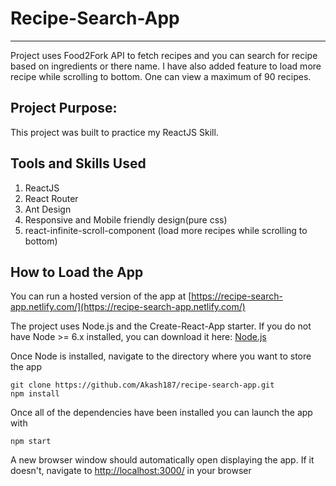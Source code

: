 # Recipe-Search-App
---
Project uses Food2Fork API to fetch recipes and you can search for recipe based on ingredients or there name. I have also added feature to load more recipe while scrolling to bottom. One can view a maximum of 90 recipes.

## Project Purpose:

This project was built to practice my ReactJS Skill.

## Tools and Skills Used
1. ReactJS
2. React Router
3. Ant Design
4. Responsive and Mobile friendly design(pure css)
5. react-infinite-scroll-component (load more recipes while scrolling to bottom)

## How to Load the App

You can run a hosted version of the app at [https://recipe-search-app.netlify.com/](https://recipe-search-app.netlify.com/)

The project uses Node.js and the Create-React-App starter. If you do not have Node >= 6.x installed, you can download it here: [Node.js](https://nodejs.org/en/)

Once Node is installed, navigate to the directory where you want to store the app

```
git clone https://github.com/Akash187/recipe-search-app.git
npm install
```

Once all of the dependencies have been installed you can launch the app with

```
npm start
```

A new browser window should automatically open displaying the app. If it doesn't, navigate to [http://localhost:3000/](http://localhost:3000/) in your browser